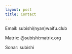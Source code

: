 ```yaml
---
layout: post
title: Contact
---
```


Email: subishi(nyan)waifu.club

Matrix: @subishi:matrix.org

Sonar: subishi